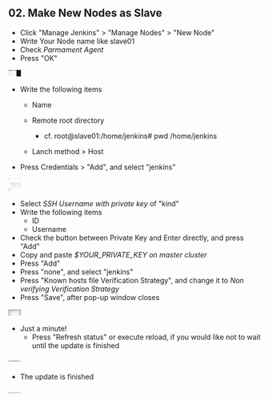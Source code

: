 ## 02. Make New Nodes as Slave

- Click "Manage Jenkins" > "Manage Nodes" > "New Node"
- Write Your Node name like slave01
- Check *Parmament Agent*
- Press "OK"

<img src="/docs/02_makeNodes/img/setNewNode1.png" alt="Select installation plan" style="max-width:5%;">

- Write the following items
  - Name
  - Remote root directory
    - cf. root@slave01:/home/jenkins# pwd
          /home/jenkins

  - Lanch method > Host

- Press Credentials > "Add", and select "jenkins"

<img src="/docs/02_makeNodes/img/setNewNode2.png" alt="Select installation plan" style="max-width:5%;"> 

- Select *SSH Username with private key* of "kind"
- Write the following items
  - ID
  - Username
- Check the button between Private Key and Enter directly, and press "Add"
- Copy and paste *$YOUR_PRIVATE_KEY on master cluster*
- Press "Add"
- Press "none", and select "jenkins"
- Press "Known hosts file Verification Strategy", and change it to *Non verifying Verification Strategy*
- Press "Save", after pop-up window closes

<img src="/docs/02_makeNodes/img/setNewNode3.png" alt="Select installation plan" style="max-width:5%;">

- Just a minute!
  - Press "Refresh status" or execute reload, if you would like not to wait until the update is finished 

<img src="/docs/02_makeNodes/img/notUpdated.png" alt="Select installation plan" style="max-width:5%;">

- The update is finished

<img src="/docs/02_makeNodes/img/updated.png" alt="Select installation plan" style="max-width:5%;">